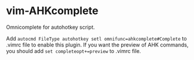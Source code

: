 # vim-AHKcomplete

Omnicomplete for autohotkey script.

Add `autocmd FileType autohotkey setl omnifunc=ahkcomplete#Complete` to .vimrc
file to enable this plugin. If you want the preview of AHK commands, you should
add `set completeopt+=preview` to .vimrc file.
